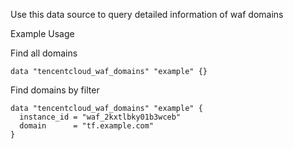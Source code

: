 Use this data source to query detailed information of waf domains

Example Usage

Find all domains

```hcl
data "tencentcloud_waf_domains" "example" {}
```

Find domains by filter

```hcl
data "tencentcloud_waf_domains" "example" {
  instance_id = "waf_2kxtlbky01b3wceb"
  domain      = "tf.example.com"
}
```